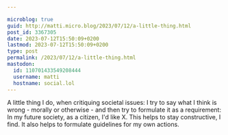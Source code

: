 ```yaml
---

microblog: true
guid: http://matti.micro.blog/2023/07/12/a-little-thing.html
post_id: 3367305
date: 2023-07-12T15:50:09+0200
lastmod: 2023-07-12T15:50:09+0200
type: post
permalink: /2023/07/12/a-little-thing.html
mastodon:
  id: 110701433549208444
  username: matti
  hostname: social.lol
---
```

A little thing I do, when critiquing societal issues: I try to say what I think is wrong - morally or otherwise - and then try to formulate it as a requirement: In my future society, as a citizen, I'd like X. This helps to stay constructive, I find. It also helps to formulate guidelines for my own actions.
